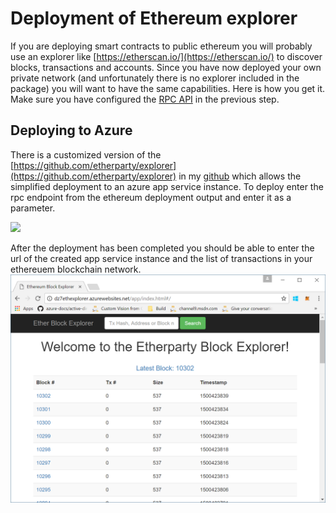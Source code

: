 # Deployment of Ethereum explorer
If you are deploying smart contracts to public ethereum you will probably use an explorer like [https://etherscan.io/](https://etherscan.io/) to discover blocks, transactions and accounts. Since you have now deployed your own private network (and unfortunately there is no explorer included in the package) you will want to have the same capabilities. Here is how you get it. Make sure you have configured the [RPC API](EnvironmentSetup.md#EthereumConfiguration) in the previous step.

## Deploying to Azure
There is a customized version of the [https://github.com/etherparty/explorer](https://github.com/etherparty/explorer) in my [github](https://github.com/denniszielke/explorer) which allows the simplified deployment to an azure app service instance. To deploy enter the rpc endpoint from the ethereum deployment output and enter it as a parameter. 

<a href="https://portal.azure.com/#create/Microsoft.Template/uri/https%3A%2F%2Fraw.githubusercontent.com%2Fdenniszielke%2Fexplorer%2Fmaster%2Farm%2Ftemplate.json" target="_blank">
    <img src="http://azuredeploy.net/deploybutton.png"/>
</a> 

After the deployment has been completed you should be able to enter the url of the created app service instance and the list of transactions in your ethereuem blockchain network.
![Deployment output](./images/explorer.png)